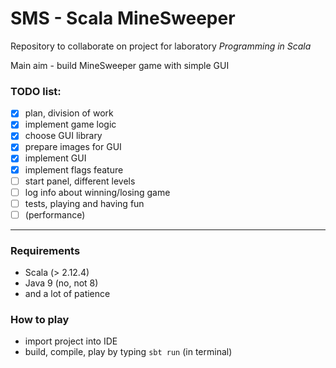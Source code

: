 # SMS - Scala MineSweeper

Repository to collaborate on project for laboratory _Programming in Scala_

Main aim - build MineSweeper game with simple GUI

### TODO list:
- [x] plan, division of work
- [x] implement game logic
- [x] choose GUI library
- [x] prepare images for GUI
- [x] implement GUI
- [x] implement flags feature
- [ ] start panel, different levels
- [ ] log info about winning/losing game
- [ ] tests, playing and having fun
- [ ] (performance)

---
### Requirements
- Scala (> 2.12.4)
- Java 9 (no, not 8)
- and a lot of patience

### How to play
- import project into IDE
- build, compile, play by typing `sbt run` (in terminal)
